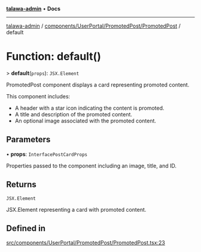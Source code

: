 [**talawa-admin**](../../../../../README.md) • **Docs**

***

[talawa-admin](../../../../../modules.md) / [components/UserPortal/PromotedPost/PromotedPost](../README.md) / default

# Function: default()

\> **default**(`props`): `JSX.Element`

PromotedPost component displays a card representing promoted content.

This component includes:
- A header with a star icon indicating the content is promoted.
- A title and description of the promoted content.
- An optional image associated with the promoted content.

## Parameters

• **props**: `InterfacePostCardProps`

Properties passed to the component including an image, title, and ID.

## Returns

`JSX.Element`

JSX.Element representing a card with promoted content.

## Defined in

[src/components/UserPortal/PromotedPost/PromotedPost.tsx:23](https://github.com/PalisadoesFoundation/talawa-admin/blob/b465221425f3dcc638f77fbf5f1ccedb8e0dd082/src/components/UserPortal/PromotedPost/PromotedPost.tsx#L23)
